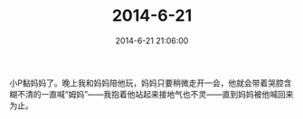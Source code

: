 ﻿---
title: "2014-6-21"
date: 2014-6-21 21:06:00
tags: 文字
categories: 爸爸
---
小P黏妈妈了。晚上我和妈妈陪他玩，妈妈只要稍微走开一会，他就会带着哭腔含糊不清的一直喊“姆妈”——我抱着他站起来接地气也不灵——直到妈妈被他喊回来为止。